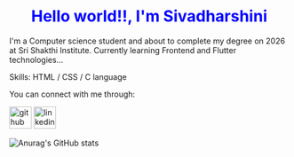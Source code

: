 <h1 style="color:blue;" align="center">Hello world!!, I'm Sivadharshini</h1>
I'm a Computer science student and about to complete my degree on 2026 at Sri Shakthi Institute. Currently learning Frontend and Flutter technologies...






Skills: HTML / CSS / C language

You can connect with me through:

[<img src='https://cdn.jsdelivr.net/npm/simple-icons@3.0.1/icons/github.svg' alt='github' height='40'>](https://github.com/Sivadharshini-N)  [<img src='https://cdn.jsdelivr.net/npm/simple-icons@3.0.1/icons/linkedin.svg' alt='linkedin' height='40'>](https://www.linkedin.com/in/sivadharshini-nagarajan-78540a270)  



![Anurag's GitHub stats](https://github-readme-stats.vercel.app/api?username=Sivadharshini-N&show_icons=true&theme=tokyonight)


